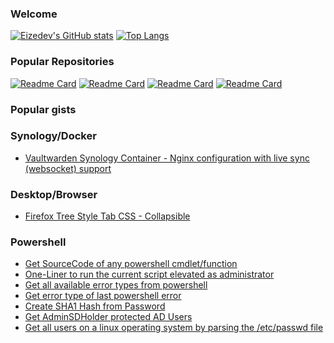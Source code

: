 ### Welcome

[![Eizedev's GitHub stats](https://github-readme-stats.vercel.app/api?username=eizedev&show_icons=true&theme=onedark)](https://github.com/eizedev/github-readme-stats) [![Top Langs](https://github-readme-stats.vercel.app/api/top-langs/?username=eizedev)](https://github.com/eizedev/github-readme-stats)

### Popular Repositories

[![Readme Card](https://github-readme-stats.vercel.app/api/pin/?username=eizedev&repo=AirConnect-Synology)](https://github.com/eizedev/airconnect-synology)
[![Readme Card](https://github-readme-stats.vercel.app/api/pin/?username=eizedev&repo=PSItems)](https://github.com/eizedev/PSItems)
[![Readme Card](https://github-readme-stats.vercel.app/api/pin/?username=eizedev&repo=PasswordState-Management)](https://github.com/eizedev/passwordstate-management)
[![Readme Card](https://github-readme-stats.vercel.app/api/pin/?username=eizedev&repo=New-World-Server-Status-Scraper-DE)](https://github.com/eizedev/New-World-Server-Status-Scraper-DE)

### Popular gists

### Synology/Docker

- [Vaultwarden Synology Container - Nginx configuration with live sync (websocket) support](https://gist.github.com/eizedev/06a6727dc341745a4845fe04ccc97b05)

### Desktop/Browser

- [Firefox Tree Style Tab CSS - Collapsible](https://gist.github.com/eizedev/f0a65275859b16e2649656d2e283dc81)

### Powershell

- [Get SourceCode of any powershell cmdlet/function](https://gist.github.com/eizedev/e2bdfe678845b7143540bf91ade0c1c9)
- [One-Liner to run the current script elevated as administrator](https://gist.github.com/eizedev/b6c2545505389b0b3cac79d8e37e07b1)
- [Get all available error types from powershell](https://gist.github.com/eizedev/4dc59f5562f77296c167830f413069ec)
- [Get error type of last powershell error](https://gist.github.com/eizedev/be7f2b3692d38c858ed5a24ad0537a72)
- [Create SHA1 Hash from Password](https://gist.github.com/eizedev/1c40f16494087127d3c954ea79ceaf39)
- [Get AdminSDHolder protected AD Users](https://gist.github.com/eizedev/e6e0989593392bba63f50b8ff406f4f1)
- [Get all users on a linux operating system by parsing the /etc/passwd file](https://gist.github.com/eizedev/8d4e0b9b387396f49212abda9d7e6d1b)

<!--
**eizedev/eizedev** is a ✨ _special_ ✨ repository because its `README.md` (this file) appears on your GitHub profile.

Here are some ideas to get you started:

- 🔭 I’m currently working on ...
- 🌱 I’m currently learning ...
- 👯 I’m looking to collaborate on ...
- 🤔 I’m looking for help with ...
- 💬 Ask me about ...
- 📫 How to reach me: ...
- 😄 Pronouns: ...
- ⚡ Fun fact: ...
-->
